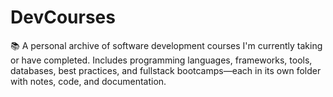 # DevCourses
📚 A personal archive of software development courses I'm currently taking or have completed. Includes programming languages, frameworks, tools, databases, best practices, and fullstack bootcamps—each in its own folder with notes, code, and documentation.
